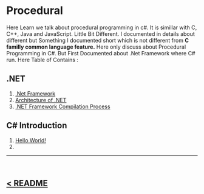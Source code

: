 Procedural 
==========
Here Learn we talk about procedural programming in c#. It is simillar with C, C++, Java and JavaScript. Little Bit Different. I documented in details about different but Something I documented short which is not different from **C familly common language feature.** Here only discuss about Procedural Programming in C#. But First Documented about .Net Framework where C# run. Here Table of Contains : 

.NET
----
1. [.Net Framework](./01.dotnet/01.dotnet_framework.md)
2. [Architecture of .NET](./02.architecture_of_dotnet.md/01.architecture_of_dotnet.md)
3. [.NET Framework Compilation Process](./03.dotenet_framework_compilation_process/dotnet_framework_compilation_process.md)

C# Introduction
----------------
1. [Hello World!](./04.hello_world/04.hello_world.md)
2. 

<hr />
<br />

[< README](./../README.md)
------------------------------
